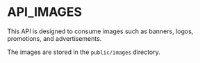 # API_IMAGES

This API is designed to consume images such as banners, logos, promotions, and advertisements.

The images are stored in the `public/images` directory.
